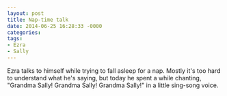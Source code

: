 ```yaml
---
layout: post
title: Nap-time talk
date: 2014-06-25 16:28:33 -0000
categories:
tags:
- Ezra
- Sally
---
```

Ezra talks to himself while trying to fall asleep for a nap. Mostly it's too hard to understand what he's saying, but today he spent a while chanting, "Grandma Sally! Grandma Sally! Grandma Sally!" in a little sing-song voice.

